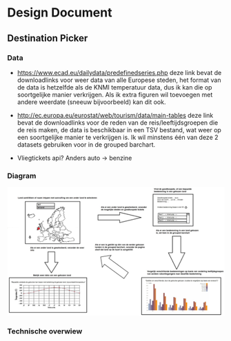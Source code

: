 # Design Document

## Destination Picker

### Data 

- https://www.ecad.eu/dailydata/predefinedseries.php  deze link bevat de downloadlinks voor weer data van alle Europese steden, 
het format van de data is hetzelfde als de KNMI temperatuur data, dus ik kan die op soortgelijke manier verkrijgen. Als ik extra 
figuren wil toevoegen met andere weerdate (sneeuw bijvoorbeeld) kan dit ook.

- http://ec.europa.eu/eurostat/web/tourism/data/main-tables  deze link bevat de downloadlinks voor de reden van de reis/leeftijdsgroepen
die de reis maken, de data is beschikbaar in een TSV bestand, wat weer op een soortgelijke manier te verkrijgen is. Ik wil minstens 
één van deze 2 datasets gebruiken voor in de grouped barchart.

- Vliegtickets api? Anders auto -> benzine


### Diagram

![alt text](https://github.com/StevenProg/ProgrammeerProject/blob/master/Proposal_Europe_Diagram.jpg)

### Technische overwiew



